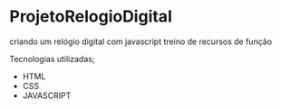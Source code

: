 # ProjetoRelogioDigital
criando um relógio digital com javascript
treino de recursos de função

Tecnologias utilizadas;
* HTML
* CSS
* JAVASCRIPT

